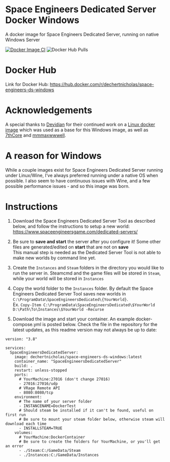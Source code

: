 # Space Engineers Dedicated Server Docker Windows
A docker image for Space Engineers Dedicated Server, running on native Windows Server

[![Docker Image CI](https://github.com/DechertNicholas/SpaceEngineers-Dedicated-Server-Docker-Windows/actions/workflows/docker-image.yml/badge.svg?branch=main)](https://github.com/DechertNicholas/SpaceEngineers-Dedicated-Server-Docker-Windows/actions/workflows/docker-image.yml)
![Docker Hub Pulls](https://img.shields.io/docker/pulls/dechertnicholas/space-engineers-ds-windows)

# Docker Hub
Link for Docker Hub: https://hub.docker.com/r/dechertnicholas/space-engineers-ds-windows

# Acknowledgements
A special thanks to [Devidian](https://github.com/Devidian) for their continued work on a 
[Linux docker image](https://github.com/Devidian/docker-spaceengineers) which was used as a base for this Windows image, as well as [7thCore](https://github.com/7thCore) and [mmmaxwwwell](https://github.com/mmmaxwwwell).

# A reason for Windows
While a couple images exist for Space Engineers Dedicated Server running under Linux/Wine, I've always preferred running under a native OS when possible. I also seem to have continuous issues with Wine, and a few possible performance issues - and so this image was born.

# Instructions
1. Download the Space Engineers Dedicated Server Tool as described below, and follow the instructions to setup a new world:  
https://www.spaceengineersgame.com/dedicated-servers/

1. Be sure to **save and start** the server after you configure it! Some other files are generated/edited on **start** that are not on **save**  
This manual step is needed as the Dedicated Server Tool is not able to make new worlds by command line yet.

1. Create the `Instances` and `Steam` folders in the directory you would like to run the server in. Steamcmd and the game files will be stored in `Steam`, while your world will be stored in `Instances`

1. Copy the world folder to the `Instances` folder. By default the Space Engineers Dedicated Server Tool saves new worlds in `C:\ProgramData\SpaceEngineersDedicated\{YourWorld}`.  
Ex. `Copy-Item C:\ProgramData\SpaceEngineersDedicated\$YourWorld D:\Path\To\Instances\$YourWorld -Recurse`

1. Download the image and start your container. An example docker-compose.yml is posted below. Check the file in the repository for the latest updates, as this readme version may not always be up to date:
```Docker
version: "3.8"

services:
  SpaceEngineersDedicatedServer:
    image: dechertnicholas/space-engineers-ds-windows:latest
    container_name: "SpaceEngineersDedicatedServer"
    build: .
    restart: unless-stopped
    ports:
      # YourMachine:27016 (don't change 27016)
      - 27016:27016/udp
      # VRage Remote API
      - 8080:8080/tcp
    environment:
      # The name of your server folder
      - INSTANCENAME=DockerTest
      # Should steam be installed if it can't be found, useful on first run
      # Be sure to mount your steam folder below, otherwise steam will download each time
      - INSTALLSTEAM=TRUE
    volumes:
      # YourMachine:DockerContainer
      # Be sure to create the folders for YourMachine, or you'll get an error
      - ./Steam:C:/GameData/Steam
      - ./Instances:C:/GameData/Instances
```